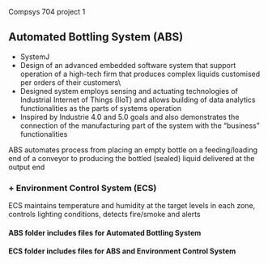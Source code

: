 Compsys 704 project 1 

## Automated Bottling System (ABS)
- SystemJ
- Design of an advanced embedded software system that support operation of a high-tech firm that produces complex liquids customised per orders of their customers\
- Designed system employs sensing and actuating technologies of Industrial Internet of Things (IIoT) and allows building of data analytics
functionalities as the parts of systems operation
- Inspired by Industrie 4.0 and 5.0 goals and also demonstrates the connection of the manufacturing part of the system with the “business” functionalities


ABS automates process from placing an empty bottle on a feeding/loading end of a conveyor to producing the bottled (sealed) liquid delivered at the output end 

### + Environment Control System (ECS)
ECS maintains temperature and humidity at the target levels in each zone, controls lighting conditions, detects fire/smoke and alerts 


#### ABS folder includes files for Automated Bottling System
#### ECS folder includes files for ABS and Environment Control System
